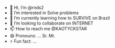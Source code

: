 - 👋 Hi, I’m @rnds2
- 👀 I’m interested in Solve problems
- 🌱 I’m currently learning how to SURVIVE on Brazil
- 💞️ I’m looking to collaborate on INTERNET
- 📫 How to reach me @KAOTYCKSTAR
- 😄 Pronouns: ... Sr. Mr. 
- ⚡ Fun fact: ...

<!---
rnds2/rnds2 is a ✨ special ✨ repository because its `README.md` (this file) appears on your GitHub profile.
You can click the Preview link to take a look at your changes.
--->
